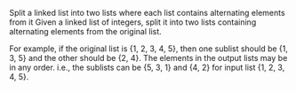 Split a linked list into two lists where each list contains alternating elements from it
Given a linked list of integers, split it into two lists containing alternating elements from the original list.

For example, if the original list is {1, 2, 3, 4, 5}, then one sublist should be {1, 3, 5} and the other should be {2, 4}. The elements in the output lists may be in any order. i.e., the sublists can be {5, 3, 1} and {4, 2} for input list {1, 2, 3, 4, 5}.